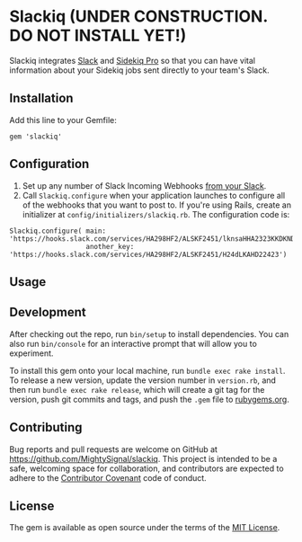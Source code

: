 # Slackiq (UNDER CONSTRUCTION. DO NOT INSTALL YET!)

Slackiq integrates [Slack](https://slack.com/) and [Sidekiq Pro](http://sidekiq.org/pro/) so that you can have vital information about your Sidekiq jobs sent directly to your team's Slack.

<Insert Graphic>

## Installation

Add this line to your Gemfile:

`gem 'slackiq'`

## Configuration

1. Set up any number of Slack Incoming Webhooks [from your Slack](https://slack.com/services/new/incoming-webhook).
2. Call `Slackiq.configure` when your application launches to configure all of the webhooks that you want to post to. If you're using Rails, create an initializer at `config/initializers/slackiq.rb`. The configuration code is:

```
Slackiq.configure( main: 'https://hooks.slack.com/services/HA298HF2/ALSKF2451/lknsaHHA2323KKDKND', 
                   another_key: 'https://hooks.slack.com/services/HA298HF2/ALSKF2451/H24dLKAHD22423')
```

## Usage


## Development

After checking out the repo, run `bin/setup` to install dependencies. You can also run `bin/console` for an interactive prompt that will allow you to experiment.

To install this gem onto your local machine, run `bundle exec rake install`. To release a new version, update the version number in `version.rb`, and then run `bundle exec rake release`, which will create a git tag for the version, push git commits and tags, and push the `.gem` file to [rubygems.org](https://rubygems.org).

## Contributing

Bug reports and pull requests are welcome on GitHub at https://github.com/MightySignal/slackiq. This project is intended to be a safe, welcoming space for collaboration, and contributors are expected to adhere to the [Contributor Covenant](contributor-covenant.org) code of conduct.


## License

The gem is available as open source under the terms of the [MIT License](http://opensource.org/licenses/MIT).

